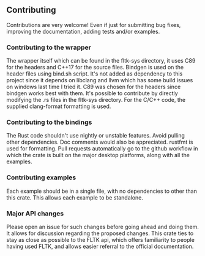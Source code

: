 ## Contributing

Contributions are very welcome! Even if just for submitting bug fixes, improving the documentation, adding tests and/or examples.

### Contributing to the wrapper
The wrapper itself which can be found in the fltk-sys directory, it uses C89 for the headers and C++17 for the source files. 
Bindgen is used on the header files using bind.sh script. It's not added as dependency to this project since it depends on libclang and 
llvm which has some build issues on windows last time I tried it. 
C89 was chosen for the headers since bindgen works best with them. 
It's possible to contribute by directly modifying the .rs files in the fltk-sys directory. 
For the C/C++ code, the supplied clang-format formatting is used. 

### Contributing to the bindings
The Rust code shouldn't use nightly or unstable features. Avoid pulling other dependencies. 
Doc comments would also be appreciated. rustfmt is used for formatting. Pull requests automatically go to the github workflow in which 
the crate is built on the major desktop platforms, along with all the examples.

### Contributing examples
Each example should be in a single file, with no dependencies to other than this crate. This allows each example to be standalone.

### Major API changes
Please open an issue for such changes before going ahead and doing them. It allows for discussion regarding the proposed changes. 
This crate ties to stay as close as possible to the FLTK api, which offers familiarity to people having used FLTK, 
and allows easier referral to the official documentation.
